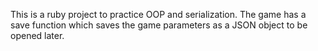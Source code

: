 This is a ruby project to practice OOP and serialization.  The game has a save function which saves the game parameters as a JSON object to be opened later.